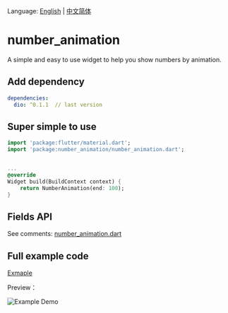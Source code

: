 Language: [English](README.md) | [中文简体](README-ZH.md)

# number_animation
A simple and easy to use widget to help you show numbers by animation.

## Add dependency
```yaml
dependencies:
  dio: ^0.1.1  // last version
```

## Super simple to use
```dart
import 'package:flutter/material.dart';
import 'package:number_animation/number_animation.dart';


...
@override
Widget build(BuildContext context) {
    return NumberAnimation(end: 100);
}
```

## Fields API
See comments: [number_animation.dart](lib/number_animation.dart)

## Full example code
[Exmaple](example/number_animation.dart)

Preview：

![Example Demo](https://img.alicdn.com/imgextra/i4/O1CN01SPF2q11E5trTOa8Qa_!!6000000000301-1-tps-436-190.gif)
